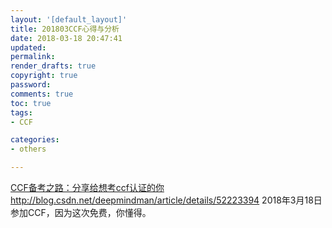 ```yaml
---
layout: '[default_layout]'   
title: 201803CCF心得与分析           
date: 2018-03-18 20:47:41  
updated: 
permalink: 
render_drafts: true
copyright: true
password: 
comments: true
toc: true                  
tags:                        
- CCF

categories:                  
- others

---
```

[CCF备考之路：分享给想考ccf认证的你](https://baijiahao.baidu.com/s?id=1589174512086781708&wfr=spider&for=pc)
http://blog.csdn.net/deepmindman/article/details/52223394
2018年3月18日参加CCF，因为这次免费，你懂得。
<!--more-->



